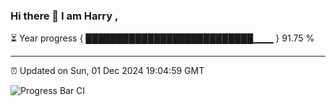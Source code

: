 ### Hi there 👋 I am Harry , 

⏳ Year progress { ███████████████████████████▁▁▁ } 91.75 %

---

⏰ Updated on Sun, 01 Dec 2024 19:04:59 GMT

![Progress Bar CI](https://github.com/duykhang68/duykhang68/workflows/Progress%20Bar%20CI/badge.svg)

